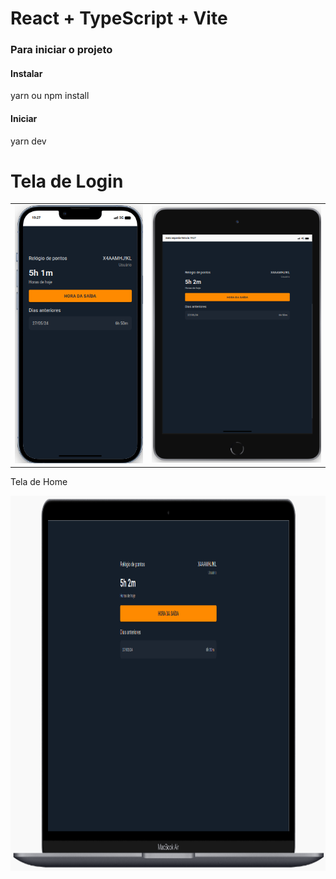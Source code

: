 # React + TypeScript + Vite

### Para iniciar o projeto

#### Instalar
 yarn ou npm install

#### Iniciar 
yarn dev

# Tela de Login
|                                     |                                     |
|-------------------------------------|-------------------------------------|
| ![Imagem 1](src/assets/image1.png) | ![Imagem 2](src/assets/image2.png) |




<p>Tela de Home</p
<p align="center">
<img width="100%" height="600" src="src/assets/image3.png" />
</p>

